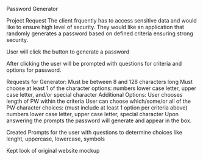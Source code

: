 Password Generator

Project Request
The client frquently has to access sensitive data and would like to ensure high level of security. They would like an application that randomly generates a password based on defined criteria ensuring strong security.


User will click the button to generate a password

After clicking the user will be prompted with questions for criteria and options for password.

Requests for Generator:
Must be between 8 and 128 characters long
Must choose at least 1 of the character options:
numbers
lower case letter, upper case letter, and/or special character
Additional Options:
User chooses length of PW within the criteria
User can choose which/some/or all of the PW character choices: (must include at least 1 option per criteria above)
numbers
lower case letter, upper case letter, special character
Upon answering the prompts the password will generate and appear in the box.

Created Prompts for the user with questions to determine choices
like lenght, uppercase, lowercase, symbols

Kept look of original website mockup
